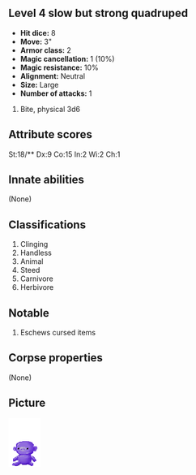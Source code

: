 ## Level 4 slow but strong quadruped

- **Hit dice:** 8
- **Move:** 3"
- **Armor class:** 2
- **Magic cancellation:** 1 (10%)
- **Magic resistance:** 10%
- **Alignment:** Neutral
- **Size:** Large
- **Number of attacks:** 1
1. Bite, physical 3d6

## Attribute scores

St:18/** Dx:9 Co:15 In:2 Wi:2 Ch:1

## Innate abilities

(None)

## Classifications

1. Clinging
2. Handless
3. Animal
4. Steed
5. Carnivore
6. Herbivore

## Notable

1. Eschews cursed items

## Corpse properties

(None)

## Picture

![Wumpus](https://github.com/hyvanmielenpelit/GnollHackTileSet/blob/main/Monsters/wumpus/wumpus.png?raw=true)
